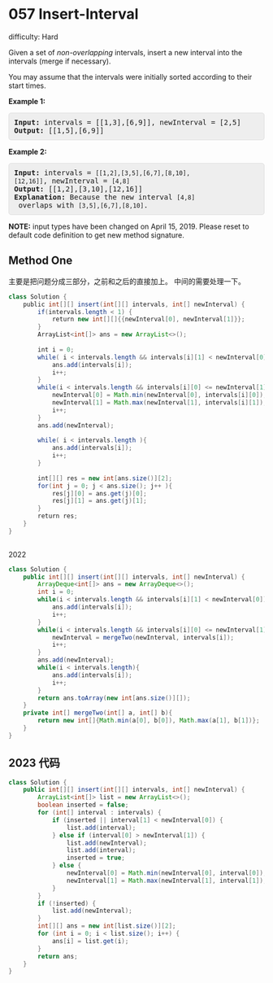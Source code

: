 # 057 Insert-Interval

difficulty: Hard

<style>
        section pre{
          background-color: #eee;
          border: 1px solid #ddd;
          padding:10px;
          border-radius: 5px;
        }
      </style>
<section>
<div><p>Given a set of <em>non-overlapping</em> intervals, insert a new interval into the intervals (merge if necessary).</p>
<p>You may assume that the intervals were initially sorted according to their start times.</p>
<p><strong>Example 1:</strong></p>
<pre><strong>Input:</strong> intervals = [[1,3],[6,9]], newInterval = [2,5]
<strong>Output:</strong> [[1,5],[6,9]]
</pre>
<p><strong>Example 2:</strong></p>
<pre><strong>Input:</strong> intervals = <code>[[1,2],[3,5],[6,7],[8,10],[12,16]]</code>, newInterval = <code>[4,8]</code>
<strong>Output:</strong> [[1,2],[3,10],[12,16]]
<strong>Explanation:</strong> Because the new interval <code>[4,8]</code> overlaps with <code>[3,5],[6,7],[8,10]</code>.</pre>
<p><strong>NOTE:</strong>&nbsp;input types have been changed on April 15, 2019. Please reset to default code definition to get new method signature.</p>
</div></section>
 
 ## Method One 
 
 主要是把问题分成三部分，之前和之后的直接加上。
 中间的需要处理一下。
``` Java
class Solution {
    public int[][] insert(int[][] intervals, int[] newInterval) {
        if(intervals.length < 1) {
            return new int[][]{{newInterval[0], newInterval[1]}};
        }
        ArrayList<int[]> ans = new ArrayList<>();
​
        int i = 0;
        while( i < intervals.length && intervals[i][1] < newInterval[0] ) {
            ans.add(intervals[i]);
            i++;
        }
        while(i < intervals.length && intervals[i][0] <= newInterval[1] ) {
            newInterval[0] = Math.min(newInterval[0], intervals[i][0]);
            newInterval[1] = Math.max(newInterval[1], intervals[i][1]);
            i++;
        }
        ans.add(newInterval);
​
        while( i < intervals.length ){
            ans.add(intervals[i]);
            i++;
        }
​
        int[][] res = new int[ans.size()][2];
        for(int j = 0; j < ans.size(); j++ ){
            res[j][0] = ans.get(j)[0];
            res[j][1] = ans.get(j)[1];
        }
        return res;
    }
}
​
```

2022


```java
class Solution {
    public int[][] insert(int[][] intervals, int[] newInterval) {
        ArrayDeque<int[]> ans = new ArrayDeque<>();
        int i = 0;
        while(i < intervals.length && intervals[i][1] < newInterval[0]){
            ans.add(intervals[i]);
            i++;
        }
        while(i < intervals.length && intervals[i][0] <= newInterval[1]){
            newInterval = mergeTwo(newInterval, intervals[i]);
            i++;
        }
        ans.add(newInterval);
        while(i < intervals.length){
            ans.add(intervals[i]);
            i++;
        }
        return ans.toArray(new int[ans.size()][]);
    }
    private int[] mergeTwo(int[] a, int[] b){
        return new int[]{Math.min(a[0], b[0]), Math.max(a[1], b[1])};
    }
}
```

## 2023 代码

```java
class Solution {
    public int[][] insert(int[][] intervals, int[] newInterval) {
        ArrayList<int[]> list = new ArrayList<>();
        boolean inserted = false;
        for (int[] interval : intervals) {
            if (inserted || interval[1] < newInterval[0]) {
                list.add(interval);
            } else if (interval[0] > newInterval[1]) {
                list.add(newInterval);
                list.add(interval);
                inserted = true;
            } else {
                newInterval[0] = Math.min(newInterval[0], interval[0]);
                newInterval[1] = Math.max(newInterval[1], interval[1]);
            }
        }
        if (!inserted) {
            list.add(newInterval);
        }
        int[][] ans = new int[list.size()][2];
        for (int i = 0; i < list.size(); i++) {
            ans[i] = list.get(i);
        }
        return ans;
    }
}
```
